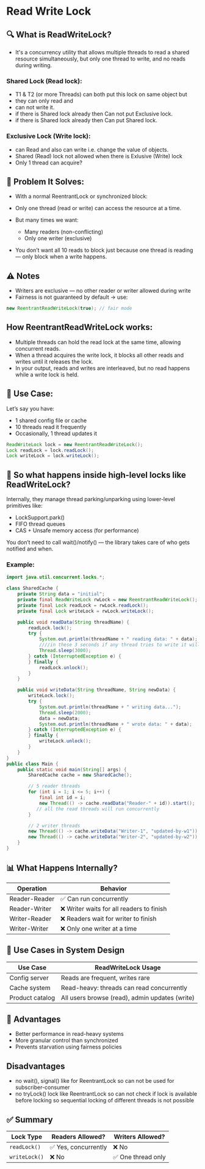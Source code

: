 
# Read Write Lock
## 🔍 What is ReadWriteLock?
- It's a concurrency utility that allows multiple threads to read a shared resource simultaneously, but only one thread to write, and no reads during writing.
### Shared Lock (Read lock): 
- T1 & T2 (or more Threads) can both put this lock on same object but  
- they can only read and
- can not write it.
- if there is Shared lock already then Can not put Exclusive lock.
- if there is Shared lock already then Can put Shared lock.

### Exclusive Lock (Write lock):
- can Read and also can write i.e. change the value of objects.
- Shared (Read) lock  not allowed when there is Exlusive (Write) lock
- Only 1 thread can acquire?
## 🔑 Problem It Solves:
- With a normal ReentrantLock or synchronized block:
- Only one thread (read or write) can access the resource at a time.
- But many times we want:
    - Many readers (non-conflicting)
    - Only one writer (exclusive)

- You don’t want all 10 reads to block just because one thread is reading — only block when a write happens.
## ⚠️ Notes
- Writers are exclusive — no other reader or writer allowed during write
- Fairness is not guaranteed by default → use:
```java
new ReentrantReadWriteLock(true); // fair mode
```
## How ReentrantReadWriteLock works:  
- Multiple threads can hold the read lock at the same time, allowing concurrent reads.
- When a thread acquires the write lock, it blocks all other reads and writes until it releases the lock.
- In your output, reads and writes are interleaved, but no read happens while a write lock is held.
## 🧠 Use Case:
Let’s say you have:
- 1 shared config file or cache
- 10 threads read it frequently
- Occasionally, 1 thread updates it
```java
ReadWriteLock lock = new ReentrantReadWriteLock();
Lock readLock = lock.readLock();
Lock writeLock = lock.writeLock();
```
## 🧠 So what happens inside high-level locks like ReadWriteLock?
Internally, they manage thread parking/unparking using lower-level primitives like:
- LockSupport.park()
- FIFO thread queues
- CAS + Unsafe memory access (for performance)

You don’t need to call wait()/notify() — the library takes care of who gets notified and when.

### Example:
```java
import java.util.concurrent.locks.*;

class SharedCache {
    private String data = "initial";
    private final ReadWriteLock rwLock = new ReentrantReadWriteLock();
    private final Lock readLock = rwLock.readLock();
    private final Lock writeLock = rwLock.writeLock();

    public void readData(String threadName) {
        readLock.lock();
        try {
            System.out.println(threadName + " reading data: " + data);
            ////in these 3 seconds if any thread tries to write it will wait until all read threads will complete and read lock is released
            Thread.sleep(3000);
        } catch (InterruptedException e) {
        } finally {
            readLock.unlock();
        }
    }

    public void writeData(String threadName, String newData) {
        writeLock.lock();
        try {
            System.out.println(threadName + " writing data...");
            Thread.sleep(2000);
            data = newData;
            System.out.println(threadName + " wrote data: " + data);
        } catch (InterruptedException e) {
        } finally {
            writeLock.unlock();
        }
    }
}
public class Main {
    public static void main(String[] args) {
        SharedCache cache = new SharedCache();

        // 5 reader threads
        for (int i = 1; i <= 5; i++) {
            final int id = i;
            new Thread(() -> cache.readData("Reader-" + id)).start();
           // all the read threads will run concurrently
        }

        // 2 writer threads
        new Thread(() -> cache.writeData("Writer-1", "updated-by-w1")).start();
        new Thread(() -> cache.writeData("Writer-2", "updated-by-w2")).start();
    }
}

```
## 📊 What Happens Internally?
| Operation     | Behavior                                 |
| ------------- | ---------------------------------------- |
| Reader-Reader | ✅ Can run concurrently                   |
| Reader-Writer | ❌ Writer waits for all readers to finish |
| Writer-Reader | ❌ Readers wait for writer to finish      |
| Writer-Writer | ❌ Only one writer at a time              |

## 📌 Use Cases in System Design
| Use Case        | ReadWriteLock Usage                            |
| --------------- | ---------------------------------------------- |
| Config server   | Reads are frequent, writes rare                |
| Cache system    | Read-heavy: threads can read concurrently      |
| Product catalog | All users browse (read), admin updates (write) |

## 🧠 Advantages
- Better performance in read-heavy systems
- More granular control than synchronized
- Prevents starvation using fairness policies

## Disadvantages
- no wait(), signal() like for ReentrantLock so can not be used for subscriber-consumer 
- no tryLock() lock like ReentrantLock so can not check if lock is available before locking so sequential locking of different threads is not possible 

## ✅ Summary
| Lock Type     | Readers Allowed?    | Writers Allowed?  |
| ------------- | ------------------- | ----------------- |
| `readLock()`  | ✅ Yes, concurrently | ❌ No              |
| `writeLock()` | ❌ No                | ✅ One thread only |
